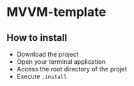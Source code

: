# MVVM-template

## How to install
* Download the project
* Open your terminal application
* Access the root directory of the projet
* Execute <code>.install</code>
